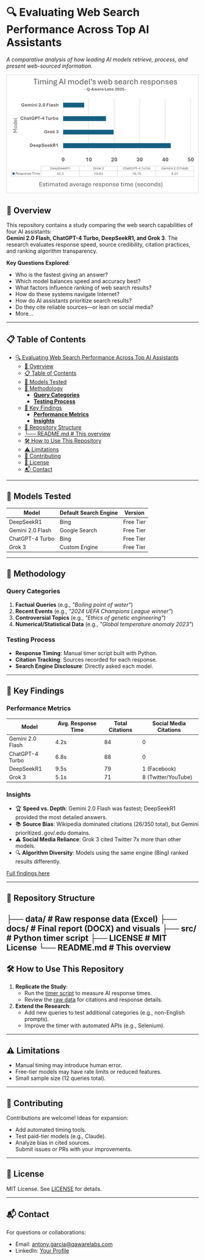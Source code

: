# 🔍 Evaluating Web Search Performance Across Top AI Assistants

*A comparative analysis of how leading AI models retrieve, process, and present web-sourced information.*  

![AI Assistants](media/image1.png) <!-- Include a relevant banner/image -->

## 📌 Overview
This repository contains a study comparing the web search capabilities of four AI assistants:  
**Gemini 2.0 Flash, ChatGPT-4 Turbo, DeepSeekR1, and Grok 3**. The research evaluates response speed, source credibility, citation practices, and ranking algorithm transparency.  

**Key Questions Explored**: 
- Who is the fastest giving an answer? 
- Which model balances speed and accuracy best?
- What factors influence ranking of web search results?
- How do these systems navigate Internet?   
- How do AI assistants prioritize search results?  
- Do they cite reliable sources—or lean on social media? 
- More... 

---

## 📋 Table of Contents
- [🔍 Evaluating Web Search Performance Across Top AI Assistants](#-evaluating-web-search-performance-across-top-ai-assistants)
  - [📌 Overview](#-overview)
  - [📋 Table of Contents](#-table-of-contents)
  - [🤖 Models Tested](#-models-tested)
  - [🧪 Methodology](#-methodology)
    - [**Query Categories**](#query-categories)
    - [**Testing Process**](#testing-process)
  - [🚀 Key Findings](#-key-findings)
    - [**Performance Metrics**](#performance-metrics)
    - [**Insights**](#insights)
  - [📂 Repository Structure](#-repository-structure)
  - [└── README.md # This overview](#-readmemd--this-overview)
  - [🛠 How to Use This Repository](#-how-to-use-this-repository)
  - [⚠️ Limitations](#️-limitations)
  - [🤝 Contributing](#-contributing)
  - [📜 License](#-license)
  - [📬 Contact](#-contact)

---

## 🤖 Models Tested
| Model              | Default Search Engine       | Version       |
|--------------------|-----------------------------|---------------|
| DeepSeekR1         | Bing                        | Free Tier     |
| Gemini 2.0 Flash   | Google Search               | Free Tier     |
| ChatGPT-4 Turbo    | Bing                        | Free Tier     |
| Grok 3             | Custom Engine               | Free Tier     |

---

## 🧪 Methodology
### **Query Categories**
1. **Factual Queries** (e.g., *"Boiling point of water"*)  
2. **Recent Events** (e.g., *"2024 UEFA Champions League winner"*)  
3. **Controversial Topics** (e.g., *"Ethics of genetic engineering"*)  
4. **Numerical/Statistical Data** (e.g., *"Global temperature anomaly 2023"*)  

### **Testing Process**
- **Response Timing**: Manual timer script built with Python.  
- **Citation Tracking**: Sources recorded for each response.  
- **Search Engine Disclosure**: Directly asked each model.  

---

## 🚀 Key Findings
### **Performance Metrics**
| Model              | Avg. Response Time | Total Citations | Social Media Citations |
|--------------------|--------------------|-----------------|------------------------|
| Gemini 2.0 Flash   | 4.2s               | 84              | 0                      |
| ChatGPT-4 Turbo    | 6.8s               | 88              | 0                      |
| DeepSeekR1         | 9.5s               | 79              | 1 (Facebook)           |
| Grok 3             | 5.1s               | 71              | 8 (Twitter/YouTube)    |

### **Insights**
- 🏆 **Speed vs. Depth**: Gemini 2.0 Flash was fastest; DeepSeekR1 provided the most detailed answers.  
- 📚 **Source Bias**: Wikipedia dominated citations (26/350 total), but Gemini prioritized .gov/.edu domains.  
- ⚠️ **Social Media Reliance**: Grok 3 cited Twitter 7x more than other models.  
- 🔍 **Algorithm Diversity**: Models using the same engine (Bing) ranked results differently.  

[Full findings here](/docs/Evaluating_Web_Search_Performance_Across_Top_AI_Assistants.pdf)  

---

## 📂 Repository Structure

├── data/ # Raw response data (Excel)
├── docs/ # Final report (DOCX) and visuals
├── src/ # Python timer script
├── LICENSE # MIT License
└── README.md # This overview
---

## 🛠 How to Use This Repository
1. **Replicate the Study**:  
   - Run the [timer script](/src/simpleTimer.py) to measure AI response times.  
   - Review the [raw data](/data/Search_Results.xlsx) for citations and response details.  
2. **Extend the Research**:  
   - Add new queries to test additional categories (e.g., non-English prompts).  
   - Improve the timer with automated APIs (e.g., Selenium).  

---

## ⚠️ Limitations
- Manual timing may introduce human error.  
- Free-tier models may have rate limits or reduced features.  
- Small sample size (12 queries total).  

---

## 🤝 Contributing
Contributions are welcome! Ideas for expansion:  
- Add automated timing tools.  
- Test paid-tier models (e.g., Claude).  
- Analyze bias in cited sources.  
Submit issues or PRs with your improvements.  

---

## 📜 License
MIT License. See [LICENSE](/LICENSE) for details.  

---

## 📬 Contact
For questions or collaborations:  
- Email: [antony.garcia@qawarelabs.com](mailto:antony.garcia@qawarelabs.com)  
- LinkedIn: [Your Profile](https://www.linkedin.com/in/antony-garc%C3%ADa-6a2176a0/)  
